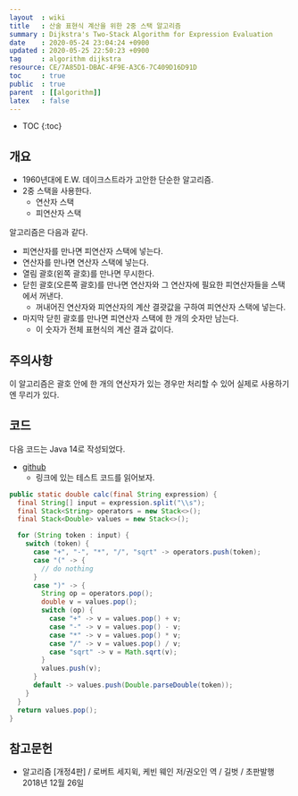 ```yaml
---
layout  : wiki
title   : 산술 표현식 계산을 위한 2중 스택 알고리즘
summary : Dijkstra's Two-Stack Algorithm for Expression Evaluation
date    : 2020-05-24 23:04:24 +0900
updated : 2020-05-25 22:50:23 +0900
tag     : algorithm dijkstra
resource: CE/7A85D1-DBAC-4F9E-A3C6-7C409D16D91D
toc     : true
public  : true
parent  : [[algorithm]]
latex   : false
---
```

* TOC
{:toc}

## 개요

- 1960년대에 E.W. 데이크스트라가 고안한 단순한 알고리즘.
- 2중 스택을 사용한다.
    - 연산자 스택
    - 피연산자 스택

알고리즘은 다음과 같다.

- 피연산자를 만나면 피연산자 스택에 넣는다.
- 연산자를 만나면 연산자 스택에 넣는다.
- 열림 괄호(왼쪽 괄호)를 만나면 무시한다.
- 닫힌 괄호(오른쪽 괄호)를 만나면 연산자와 그 연산자에 필요한 피연산자들을 스택에서 꺼낸다.
    - 꺼내어진 연산자와 피연산자의 계산 결괏값을 구하여 피연산자 스택에 넣는다.
- 마지막 닫힌 괄호를 만나면 피연산자 스택에 한 개의 숫자만 남는다.
    - 이 숫자가 전체 표현식의 계산 결과 값이다.

## 주의사항

이 알고리즘은 괄호 안에 한 개의 연산자가 있는 경우만 처리할 수 있어 실제로 사용하기엔 무리가 있다.

## 코드

다음 코드는 Java 14로 작성되었다.

- [github](https://github.com/johngrib/algorithm-study/commit/1265f2037b82b23898cf9bf041340d6f9274d875 )
    - 링크에 있는 테스트 코드를 읽어보자.

```java
public static double calc(final String expression) {
  final String[] input = expression.split("\\s");
  final Stack<String> operators = new Stack<>();
  final Stack<Double> values = new Stack<>();

  for (String token : input) {
    switch (token) {
      case "+", "-", "*", "/", "sqrt" -> operators.push(token);
      case "(" -> {
        // do nothing
      }
      case ")" -> {
        String op = operators.pop();
        double v = values.pop();
        switch (op) {
          case "+" -> v = values.pop() + v;
          case "-" -> v = values.pop() - v;
          case "*" -> v = values.pop() * v;
          case "/" -> v = values.pop() / v;
          case "sqrt" -> v = Math.sqrt(v);
        }
        values.push(v);
      }
      default -> values.push(Double.parseDouble(token));
    }
  }
  return values.pop();
}
```

## 참고문헌

- 알고리즘 [개정4판] / 로버트 세지윅, 케빈 웨인 저/권오인 역 / 길벗 / 초판발행 2018년 12월 26일

